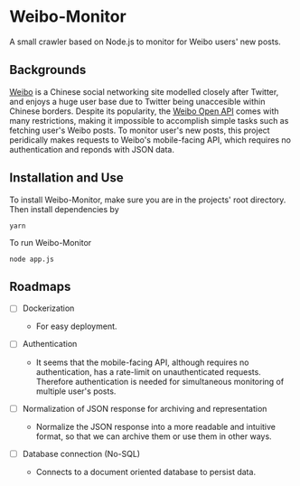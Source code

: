 # Weibo-Monitor
A small crawler based on Node.js to monitor for Weibo users' new posts.

## Backgrounds
[Weibo](weibo.com) is a Chinese social networking site modelled closely after Twitter, and enjoys a huge user base due to Twitter being unaccesible within Chinese borders. Despite its popularity, the [Weibo Open API](https://open.weibo.com/wiki/API) comes with many restrictions, making it impossible to accomplish simple tasks such as fetching user's Weibo posts.
To monitor user's new posts, this project peridically makes requests to Weibo's mobile-facing API, which requires no authentication and reponds with JSON data.

## Installation and Use
To install Weibo-Monitor, make sure you are in the projects' root directory. Then install dependencies by
```
yarn
```
To run Weibo-Monitor
```
node app.js
```

## Roadmaps
- [ ] Dockerization
    - For easy deployment.

- [ ] Authentication
    - It seems that the mobile-facing API, although requires no authentication, has a rate-limit on unauthenticated requests. Therefore authentication is needed for simultaneous monitoring of multiple user's posts.

- [ ] Normalization of JSON response for archiving and representation
    - Normalize the JSON response into a more readable and intuitive format, so that we can archive them or use them in other ways.

- [ ] Database connection (No-SQL)
    - Connects to a document oriented database to persist data.
